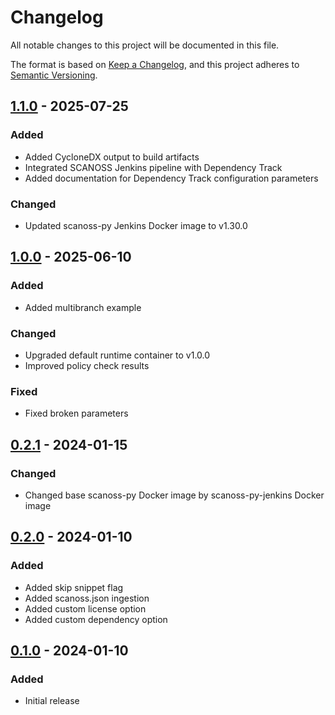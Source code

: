 # Changelog

All notable changes to this project will be documented in this file.

The format is based on [Keep a Changelog](https://keepachangelog.com/en/1.0.0/),
and this project adheres to [Semantic Versioning](https://semver.org/spec/v2.0.0.html).

## [1.1.0] - 2025-07-25
### Added
- Added CycloneDX output to build artifacts
- Integrated SCANOSS Jenkins pipeline with Dependency Track
- Added documentation for Dependency Track configuration parameters
### Changed
- Updated scanoss-py Jenkins Docker image to v1.30.0

## [1.0.0] - 2025-06-10
### Added
- Added multibranch example
### Changed
- Upgraded default runtime container to v1.0.0
- Improved policy check results
### Fixed
- Fixed broken parameters

## [0.2.1] - 2024-01-15
### Changed
- Changed base scanoss-py Docker image by scanoss-py-jenkins Docker image

## [0.2.0] - 2024-01-10
### Added
- Added skip snippet flag
- Added scanoss.json ingestion
- Added custom license option
- Added custom dependency option

## [0.1.0] - 2024-01-10
### Added
- Initial release


[0.1.0]: https://github.com/scanoss/integration-jenkins/releases/tag/v0.1.0
[0.2.0]: https://github.com/scanoss/integration-jenkins/compare/v0.1.0...v0.2.0
[0.2.1]: https://github.com/scanoss/integration-jenkins/compare/v0.2.0...v0.2.1
[1.0.0]: https://github.com/scanoss/integration-jenkins/compare/v0.2.0...v1.0.0
[1.1.0]: https://github.com/scanoss/integration-jenkins/compare/v1.0.0...v1.1.0
